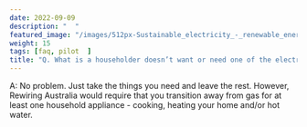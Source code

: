 ```yaml
---
date: 2022-09-09 
description: "  "
featured_image: "/images/512px-Sustainable_electricity_-_renewable_energy_icon.png"
weight: 15
tags: [faq, pilot  ]
title: "Q. What is a householder doesn’t want or need one of the electrified household items?" 
---
```

<!-- {{< figure src="/images/512px-Sustainable_electricity_-_renewable_energy_icon.png" title="Illustration from Victor Hugo et son temps (1881)" >}}
{{< tweet user="SanDiegoZoo" id="1453110110599868418" >}}	 -->





A: No problem. Just take the things you need and leave the rest. However, Rewiring Australia would require that you transition away from gas for at least one household appliance - cooking, heating your home and/or hot water. 